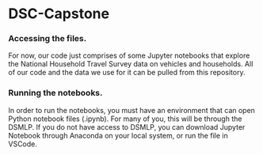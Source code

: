 # DSC-Capstone
### Accessing the files.
For now, our code just comprises of some Jupyter notebooks that explore the National Household Travel Survey data on vehicles and households. All of our code and the data we use for it can be pulled from this repository.

### Running the notebooks.
In order to run the notebooks, you must have an environment that can open Python notebook files (.ipynb). For many of you, this will be through the DSMLP. If you do not have access to DSMLP, you can download Jupyter Notebook through Anaconda on your local system, or run the file in VSCode.

